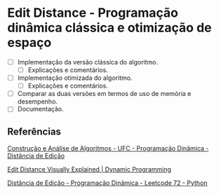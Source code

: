 # Edit Distance - Programação dinâmica clássica e otimização de espaço

* [ ] Implementação da versão clássica do algoritmo.
  * [ ] Explicações e comentários.
* [ ] Implementação otimizada do algoritmo.
  * [ ] Explicações e comentários.
* [ ] Comparar as duas versões em termos de uso de memória e desempenho.
* [ ] Documentação.

## Referências

[Construção e Análise de Algoritmos - UFC - Programação Dinâmica - Distância de Edição](https://www.youtube.com/watch?v=bDiuP8pkrKo)

[Edit Distance Visually Explained | Dynamic Programming](https://www.youtube.com/watch?v=c3KYnQ-VEhs)

[Distância de Edição - Programação Dinâmica - Leetcode 72 - Python](https://www.youtube.com/watch?v=XYi2-LPrwm4)
